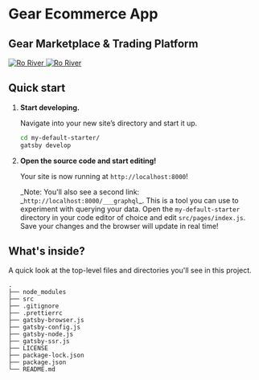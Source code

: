 # Gear Ecommerce App
## Gear Marketplace & Trading Platform 
<a href="https://github.com/Foxhound401/gear_ecom_app/home-page.png">
        <img alt="Ro River" src="https://github.com/Foxhound401/gear_ecom_app/blob/master/home-page.png" />
</a>
<a href="https://github.com/Foxhound401/ro-river/blob/master/src/images/Roriver.PNG">
        <img alt="Ro River" src="https://github.com/Foxhound401/gear_ecom_app/blob/master/login-page.png" />
</a>

## Quick start

1.  **Start developing.**

    Navigate into your new site’s directory and start it up.

    ```sh
    cd my-default-starter/
    gatsby develop
    ```

1.  **Open the source code and start editing!**

    Your site is now running at `http://localhost:8000`!

    _Note: You'll also see a second link: _`http://localhost:8000/___graphql`\_. This is a tool you can use to experiment with querying your data.
    Open the `my-default-starter` directory in your code editor of choice and edit `src/pages/index.js`. Save your changes and the browser will update in real time!

## What's inside?

A quick look at the top-level files and directories you'll see in this project.

    .
    ├── node_modules
    ├── src
    ├── .gitignore
    ├── .prettierrc
    ├── gatsby-browser.js
    ├── gatsby-config.js
    ├── gatsby-node.js
    ├── gatsby-ssr.js
    ├── LICENSE
    ├── package-lock.json
    ├── package.json
    └── README.md
